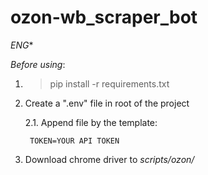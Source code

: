 # ozon-wb_scraper_bot

*ENG**

_Before using_:

1. >pip install -r requirements.txt

2. Create a ".env" file in root of the project

    2.1. Append file by the template:

        TOKEN=YOUR API TOKEN
        
3. Download chrome driver to _scripts/ozon/_
